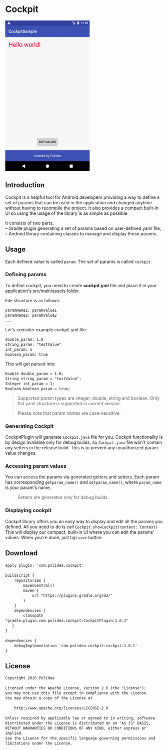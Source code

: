 # Cockpit

<img src="https://github.com/Polidea/Cockpit/blob/master/images/sample_gif.gif" width="270" height="480">

## Introduction

Cockpit is a helpful tool for Android developers providing a way to define a set of params that can be used in the application and changed anytime without having to recompile the project. It also provides a compact built-in UI so using the usage of the library is as simple as possible.

It consists of two parts:  
– Gradle plugin generating a set of params based on user-defined yaml file,  
– Android library containing classes to manage and display those params.  
## Usage
Each defined value is called `param`. The set of params is called `cockpit`.

### Defining params
To define cockpit, you need to create **cockpit.yml** file and place it in your application's src/main/assets folder.

File structure is as follows:
```
paramName1: paramValue1
paramName2: paramValue2
...
```
Let's consider example cockpit.yml file:
```
double_param: 1.0  
string_param: "testValue"  
int_param: 1  
boolean_param: true
```

This will get parsed into:
```
Double double_param = 1.0;
String string_param = "testValue";
Integer int_param = 1;
Boolean boolean_param = true;
```
> Supported param types are integer, double, string and boolean. Only flat yaml structure is supported in current version.

> Please note that param names are case-sensitive.

### Generating Cockpit

CockpitPlugin will generate `Cockpit.java` file for you. Cockpit functionality is by design available only for debug builds, so `Cockpit.java` file won't contain any setters in the release build. This is to prevent any unauthorized param value changes.

### Accessing param values
You can access the params via generated getters and setters. Each param has corresponding `getparam_name()` and `setparam_name()`, where `param_name` is your param's name.
>Setters are generated only for debug builds. 

### Displaying cockpit
Cockpit library offers you an easy way to display and edit all the params you defined. All you need to do is call
`Cockpit.showCockpit(context: Context)`
This will display our compact, built-in UI where you can edit the params' values. When you're done, just tap `save` button.

## Download
```
apply plugin: 'com.polidea.cockpit'  

buildscript {  
    repositories {
        mavenCentral()  
        maven {  
            url "https://plugins.gradle.org/m2/"
        }
    }  
    dependencies {  
        classpath "gradle.plugin.com.polidea.cockpit:CockpitPlugin:1.0.1"  
   }  
}

dependencies {
    debugImplementation 'com.polidea.cockpit:cockpit:1.0.1'  
}
```
## License
```
Copyright 2018 Polidea

Licensed under the Apache License, Version 2.0 (the "License");
you may not use this file except in compliance with the License.
You may obtain a copy of the License at

    http://www.apache.org/licenses/LICENSE-2.0

Unless required by applicable law or agreed to in writing, software
distributed under the License is distributed on an "AS IS" BASIS,
WITHOUT WARRANTIES OR CONDITIONS OF ANY KIND, either express or implied.
See the License for the specific language governing permissions and
limitations under the License.
```
